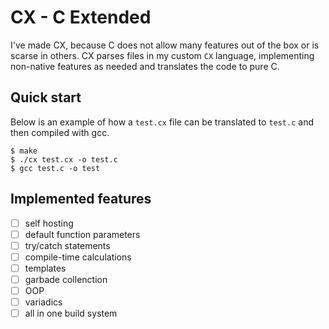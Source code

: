 # CX - C Extended

I've made CX, because C does not allow many features out of the box or is scarse in others. CX parses files in my custom `CX` language, implementing non-native features as needed and translates the code to pure C.

## Quick start

Below is an example of how a `test.cx` file can be translated to `test.c` and then compiled with gcc.

```console
$ make
$ ./cx test.cx -o test.c
$ gcc test.c -o test
```

## Implemented features


- [ ] self hosting
- [ ] default function parameters
- [ ] try/catch statements
- [ ] compile-time calculations
- [ ] templates
- [ ] garbade collenction
- [ ] OOP
- [ ] variadics
- [ ] all in one build system